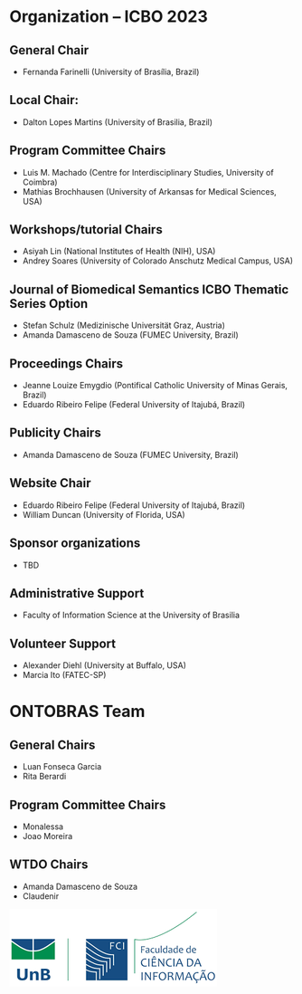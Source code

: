# Organization – ICBO 2023

## General Chair
* Fernanda Farinelli (University of Brasília, Brazil)

## Local Chair:
* Dalton Lopes Martins (University of Brasilia, Brazil)

## Program Committee Chairs
* Luis M. Machado (Centre for Interdisciplinary Studies, University of Coimbra) 
* Mathias Brochhausen (University of Arkansas for Medical Sciences, USA) 

## Workshops/tutorial Chairs
* Asiyah Lin (National Institutes of Health (NIH), USA)
* Andrey Soares (University of Colorado Anschutz Medical Campus, USA)

## Journal of Biomedical Semantics ICBO Thematic Series Option
* Stefan Schulz (Medizinische Universität Graz, Austria)
* Amanda Damasceno de Souza (FUMEC University, Brazil)

## Proceedings Chairs  
* Jeanne Louize Emygdio (Pontifical Catholic University of Minas Gerais, Brazil)
* Eduardo Ribeiro Felipe (Federal University of Itajubá, Brazil)

## Publicity Chairs 
* Amanda Damasceno de Souza (FUMEC University, Brazil)  

## Website Chair 
* Eduardo Ribeiro Felipe (Federal University of Itajubá, Brazil)
* William Duncan (University of Florida, USA)

## Sponsor organizations
* TBD

## Administrative Support
* Faculty of Information Science at the University of Brasilia

## Volunteer Support
* Alexander Diehl (University at Buffalo, USA)
* Marcia Ito (FATEC-SP) 

# ONTOBRAS Team

## General Chairs
* Luan Fonseca Garcia  
* Rita Berardi  

## Program Committee Chairs
* Monalessa  
* Joao Moreira  

## WTDO Chairs
* Amanda Damasceno de Souza  
* Claudenir  

![UnB](./images/unb_fci_extenso_logo.png) 

